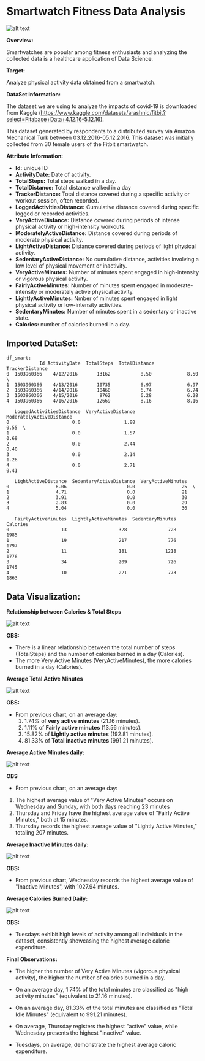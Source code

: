 # **Smartwatch Fitness Data Analysis**

![alt text](https://github.com/Cristhian-Ninanya/smartwatch_fitness_analysis/blob/main/Images/cover_smartwatch.png?raw=true)

**Overview:**

Smartwatches are popular among fitness enthusiasts and analyzing the collected data is a healthcare application of Data Science.

**Target:**

Analyze physical activity data obtained from a smartwatch.

**DataSet information:**

The dataset we are using to analyze the impacts of covid-19 is downloaded from Kaggle (https://www.kaggle.com/datasets/arashnic/fitbit?select=Fitabase+Data+4.12.16-5.12.16).

This dataset generated by respondents to a distributed survey via Amazon Mechanical Turk between 03.12.2016-05.12.2016. This dataset was initially collected from 30 female users of the Fitbit smartwatch. 

**Attribute Information:**

* **Id:** unique ID
* **ActivityDate:** Date of activity.
* **TotalSteps:** Total steps walked in a day.
* **TotalDistance:** Total distance walked in a day
* **TrackerDistance:** Total distance covered during a specific activity or workout session, often recorded.
* **LoggedActivitiesDistance:** Cumulative distance covered during specific logged or recorded activities.
* **VeryActiveDistance:** Distance covered during periods of intense physical activity or high-intensity workouts.
* **ModeratelyActiveDistance:** Distance covered during periods of moderate physical activity.
* **LightActiveDistance:** Distance covered during periods of light physical activity.
* **SedentaryActiveDistance:** No cumulative distance, activities involving a low level of physical movement or inactivity.
* **VeryActiveMinutes:** Number of minutes spent engaged in high-intensity or vigorous physical activity. 
* **FairlyActiveMinutes:** Number of minutes spent engaged in moderate-intensity or moderately active physical activity. 
* **LightlyActiveMinutes:** Nmber of minutes spent engaged in light physical activity or low-intensity activities.
* **SedentaryMinutes:** Number of minutes spent in a sedentary or inactive state.
* **Calories:** number of calories burned in a day.

## Imported DataSet:

```
df_smart: 
            Id ActivityDate  TotalSteps  TotalDistance  TrackerDistance   
0  1503960366    4/12/2016       13162           8.50             8.50  \
1  1503960366    4/13/2016       10735           6.97             6.97   
2  1503960366    4/14/2016       10460           6.74             6.74   
3  1503960366    4/15/2016        9762           6.28             6.28   
4  1503960366    4/16/2016       12669           8.16             8.16   

   LoggedActivitiesDistance  VeryActiveDistance  ModeratelyActiveDistance   
0                       0.0                1.88                      0.55  \
1                       0.0                1.57                      0.69   
2                       0.0                2.44                      0.40   
3                       0.0                2.14                      1.26   
4                       0.0                2.71                      0.41   

   LightActiveDistance  SedentaryActiveDistance  VeryActiveMinutes   
0                 6.06                      0.0                 25  \
1                 4.71                      0.0                 21   
2                 3.91                      0.0                 30   
3                 2.83                      0.0                 29   
4                 5.04                      0.0                 36   

   FairlyActiveMinutes  LightlyActiveMinutes  SedentaryMinutes  Calories  
0                   13                   328               728      1985  
1                   19                   217               776      1797  
2                   11                   181              1218      1776  
3                   34                   209               726      1745  
4                   10                   221               773      1863 
```

## Data Visualization:

**Relationship between Calories & Total Steps**

![alt text](https://github.com/Cristhian-Ninanya/smartwatch_fitness_analysis/blob/main/Images/cal_steps.png?raw=true)

**OBS:**
* There is a linear relationship between the total number of steps (TotalSteps) and the number of calories burned in a day (Calories).
* The more Very Active Minutes (VeryActiveMinutes), the more calories burned in a day (Calories).


**Average Total Active Minutes**

![alt text](https://github.com/Cristhian-Ninanya/smartwatch_fitness_analysis/blob/main/Images/activity_min.png?raw=true)

**OBS:**

* From previous chart, on an average day:
    1. 1.74% of **very active minutes** (21.16 minutes).
    2. 1.11% of **Fairly active minutes** (13.56 minutes).
    3. 15.82% of **Lightly active minutes** (192.81 minutes).
    4. 81.33% of **Total inactive minutes** (991.21 minutes).


**Average Active Minutes daily:**

![alt text](https://github.com/Cristhian-Ninanya/smartwatch_fitness_analysis/blob/main/Images/act_min_daily.png?raw=true)

**OBS**
* From previous chart, on an average day:
 1. The highest average value of "Very Active Minutes" occurs on Wednesday and Sunday, with both days reaching 23 minutes
 2. Thursday and Friday have the highest average value of "Fairly Active Minutes," both at 15 minutes.
 3. Thursday records the highest average value of "Lightly Active Minutes," totaling 207 minutes.


**Average Inactive Minutes daily:**

![alt text](https://github.com/Cristhian-Ninanya/smartwatch_fitness_analysis/blob/main/Images/inact_min_daily.png?raw=true)

**OBS:**

* From previous chart, Wednesday records the highest average value of "Inactive Minutes", with 1027.94 minutes.


**Average Calories Burned Daily:**

![alt text](https://github.com/Cristhian-Ninanya/smartwatch_fitness_analysis/blob/main/Images/calories_burned.png?raw=true)

**OBS:**

* Tuesdays exhibit high levels of activity among all individuals in the dataset, consistently showcasing the highest average calorie expenditure.


**Final Observations:**

* The higher the number of Very Active Minutes (vigorous physical activity), the higher the number of calories burned in a day.

* On an average day, 1.74% of the total minutes are classified as "high activity minutes" (equivalent to 21.16 minutes).

* On an average day, 81.33% of the total minutes are classified as "Total Idle Minutes" (equivalent to 991.21 minutes).

* On average, Thursday registers the highest "active" value, while Wednesday presents the highest "inactive" value.

* Tuesdays, on average, demonstrate the highest average caloric expenditure.

